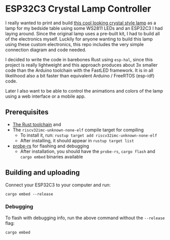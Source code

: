 # ESP32C3 Crystal Lamp Controller

I really wanted to print and build [this cool looking crystal style lamp]() as a lamp for my bedside table using some WS2811 LEDs and an ESP32C3 I had laying around.
Since the original lamp uses a pre-built kit, I had to build all of the electronics myself.
Luckily for anyone wanting to build this lamp using these custom electronics, this repo includes the very simple connection diagram and code needed.

I decided to write the code in barebones Rust using `esp-hal`, since this project is really lightweight and this approach produces about 3x smaller code than the Arduino toolchain with the FastLED framework.
It is in all likelihood also a bit faster than equivalent Arduino / FreeRTOS (esp-idf) code.

Later I also want to be able to control the animations and colors of the lamp using a web interface or a mobile app.

## Prerequisites

- [The Rust toolchain](https://rustup.rs/) and
- The `riscv32imc-unknown-none-elf` compile target for compiling
    - To install it, run: `rustup target add riscv32imc-unknown-none-elf`
    - After installing, it should appear in `rustup target list`
- [probe-rs](https://probe.rs/) for flashing and debugging
    - After installation, you should have the `probe-rs`, `cargo flash` and `cargo embed` binaries available

## Building and uploading

Connect your ESP32C3 to your computer and run:

    cargo embed --release

### Debugging
To flash with debugging info, run the above command without the `--release` flag:

    cargo embed
